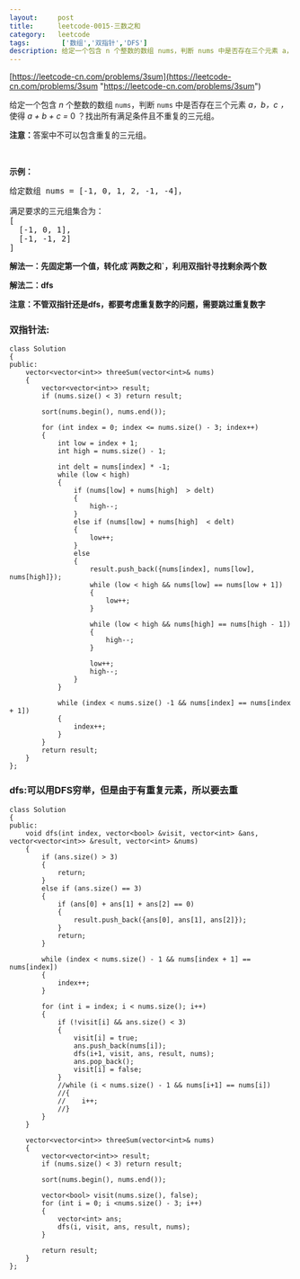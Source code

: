 ```yaml
---
layout:     post
title:      leetcode-0015-三数之和
category:   leetcode
tags:        ['数组','双指针','DFS']
description: 给定一个包含 n 个整数的数组 nums，判断 nums 中是否存在三个元素 a，b，c ，使得 a + b + c = 0 ？找出所有满足条件且不重复的三元组。
---
```


[https://leetcode-cn.com/problems/3sum](https://leetcode-cn.com/problems/3sum "https://leetcode-cn.com/problems/3sum")

<div class="notranslate"><p>给定一个包含 <em>n</em> 个整数的数组&nbsp;<code>nums</code>，判断&nbsp;<code>nums</code>&nbsp;中是否存在三个元素 <em>a，b，c ，</em>使得&nbsp;<em>a + b + c = </em>0 ？找出所有满足条件且不重复的三元组。</p>

<p><strong>注意：</strong>答案中不可以包含重复的三元组。</p>

<p>&nbsp;</p>

<p><strong>示例：</strong></p>

<pre>给定数组 nums = [-1, 0, 1, 2, -1, -4]，

满足要求的三元组集合为：
[
  [-1, 0, 1],
  [-1, -1, 2]
]
</pre>
</div>


<p><strong>解法一：先固定第一个值，转化成`两数之和`，利用双指针寻找剩余两个数</strong></p>
<p><strong>解法二：dfs</strong></p>
<p><strong>注意：不管双指针还是dfs，都要考虑重复数字的问题，需要跳过重复数字</strong></p>


<h3>双指针法:</h3>

	class Solution
	{
	public:
	    vector<vector<int>> threeSum(vector<int>& nums)
	    {
	        vector<vector<int>> result;
	        if (nums.size() < 3) return result;
	
	        sort(nums.begin(), nums.end());
	
	        for (int index = 0; index <= nums.size() - 3; index++)
	        {
	            int low = index + 1;
	            int high = nums.size() - 1;
	
	            int delt = nums[index] * -1;
	            while (low < high)
	            {
	                if (nums[low] + nums[high]  > delt)
	                {
	                    high--;
	                }
	                else if (nums[low] + nums[high]  < delt)
	                {
	                    low++;
	                }
	                else
	                {
	                    result.push_back({nums[index], nums[low], nums[high]});
	                    while (low < high && nums[low] == nums[low + 1])
	                    {
	                        low++;
	                    }
	
	                    while (low < high && nums[high] == nums[high - 1])
	                    {
	                        high--;
	                    }
	
	                    low++;
	                    high--;
	                }
	            }
	
	            while (index < nums.size() -1 && nums[index] == nums[index + 1])
	            {
	                index++;
	            }
	        }
	        return result;
	    }
	};

<h3>dfs:可以用DFS穷举，但是由于有重复元素，所以要去重</h3>

	class Solution 
	{
	public:
	    void dfs(int index, vector<bool> &visit, vector<int> &ans, vector<vector<int>> &result, vector<int> &nums)
	    {
	        if (ans.size() > 3)
	        {
	            return;
	        }
	        else if (ans.size() == 3)
	        {
	            if (ans[0] + ans[1] + ans[2] == 0)
	            {
	                result.push_back({ans[0], ans[1], ans[2]});
	            }
	            return;
	        }
	
	        while (index < nums.size() - 1 && nums[index + 1] == nums[index])
	        {
	            index++;
	        }
	
	        for (int i = index; i < nums.size(); i++)
	        {
	            if (!visit[i] && ans.size() < 3)
	            {
	                visit[i] = true;
	                ans.push_back(nums[i]);
	                dfs(i+1, visit, ans, result, nums);
	                ans.pop_back();
	                visit[i] = false;
	            }
	            //while (i < nums.size() - 1 && nums[i+1] == nums[i])
	            //{
	            //    i++;
	            //}
	        }
	    }
	
	    vector<vector<int>> threeSum(vector<int>& nums)
	    {
	        vector<vector<int>> result;
	        if (nums.size() < 3) return result;
	
	        sort(nums.begin(), nums.end());
	
	        vector<bool> visit(nums.size(), false);
	        for (int i = 0; i <nums.size() - 3; i++)        
	        {
	            vector<int> ans;
	            dfs(i, visit, ans, result, nums);
	        }
	
	        return result;
	    }
	};
